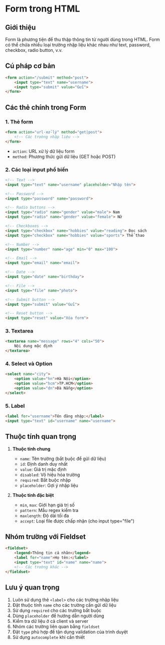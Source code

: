 # Form trong HTML

## Giới thiệu
Form là phương tiện để thu thập thông tin từ người dùng trong HTML. Form có thể chứa nhiều loại trường nhập liệu khác nhau như text, password, checkbox, radio button, v.v.

## Cú pháp cơ bản
```html
<form action="/submit" method="post">
    <input type="text" name="username">
    <input type="submit" value="Gửi">
</form>
```

## Các thẻ chính trong Form

### 1. Thẻ form
```html
<form action="url-xử-lý" method="get|post">
    <!-- Các trường nhập liệu -->
</form>
```
- `action`: URL xử lý dữ liệu form
- `method`: Phương thức gửi dữ liệu (GET hoặc POST)

### 2. Các loại input phổ biến
```html
<!-- Text -->
<input type="text" name="username" placeholder="Nhập tên">

<!-- Password -->
<input type="password" name="password">

<!-- Radio buttons -->
<input type="radio" name="gender" value="male"> Nam
<input type="radio" name="gender" value="female"> Nữ

<!-- Checkboxes -->
<input type="checkbox" name="hobbies" value="reading"> Đọc sách
<input type="checkbox" name="hobbies" value="sports"> Thể thao

<!-- Number -->
<input type="number" name="age" min="0" max="100">

<!-- Email -->
<input type="email" name="email">

<!-- Date -->
<input type="date" name="birthday">

<!-- File -->
<input type="file" name="photo">

<!-- Submit button -->
<input type="submit" value="Gửi">

<!-- Reset button -->
<input type="reset" value="Xóa form">
```

### 3. Textarea
```html
<textarea name="message" rows="4" cols="50">
    Nội dung mặc định
</textarea>
```

### 4. Select và Option
```html
<select name="city">
    <option value="hn">Hà Nội</option>
    <option value="hcm">TP.HCM</option>
    <option value="dn">Đà Nẵng</option>
</select>
```

### 5. Label
```html
<label for="username">Tên đăng nhập:</label>
<input type="text" id="username" name="username">
```

## Thuộc tính quan trọng

1. **Thuộc tính chung**
   - `name`: Tên trường (bắt buộc để gửi dữ liệu)
   - `id`: Định danh duy nhất
   - `value`: Giá trị mặc định
   - `disabled`: Vô hiệu hóa trường
   - `required`: Bắt buộc nhập
   - `placeholder`: Gợi ý nhập liệu

2. **Thuộc tính đặc biệt**
   - `min`, `max`: Giới hạn giá trị số
   - `pattern`: Mẫu regex kiểm tra
   - `maxlength`: Độ dài tối đa
   - `accept`: Loại file được chấp nhận (cho input type="file")

## Nhóm trường với Fieldset
```html
<fieldset>
    <legend>Thông tin cá nhân</legend>
    <label for="name">Họ tên:</label>
    <input type="text" id="name" name="name">
    <!-- Các trường khác -->
</fieldset>
```

## Lưu ý quan trọng
1. Luôn sử dụng thẻ `<label>` cho các trường nhập liệu
2. Đặt thuộc tính `name` cho các trường cần gửi dữ liệu
3. Sử dụng `required` cho các trường bắt buộc
4. Dùng `placeholder` để hướng dẫn người dùng
5. Kiểm tra dữ liệu ở cả client và server
6. Nhóm các trường liên quan bằng `fieldset`
7. Đặt `type` phù hợp để tận dụng validation của trình duyệt
8. Sử dụng `autocomplete` khi cần thiết